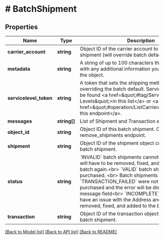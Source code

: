 # # BatchShipment

## Properties

Name | Type | Description | Notes
------------ | ------------- | ------------- | -------------
**carrier_account** | **string** | Object ID of the carrier account to be used for this shipment (will override batch default) | [optional]
**metadata** | **string** | A string of up to 100 characters that can be filled with any additional information you want  to attach to the object. | [optional]
**servicelevel_token** | **string** | A token that sets the shipping method for the batch, overriding the batch default.  Servicelevel tokens can be found &lt;a href&#x3D;\&quot;#tag/Service-Levels\&quot;&gt;in this list&lt;/a&gt;  or &lt;a href&#x3D;\&quot;#operation/ListCarrierAccounts\&quot;&gt;at this endpoint&lt;/a&gt;. | [optional]
**messages** | **string[]** | List of Shipment and Transaction error messages. | [optional]
**object_id** | **string** | Object ID of this batch shipment. Can be used in the remove_shipments endpoint. |
**shipment** | **string** | Object ID of the shipment object created for this batch shipment. |
**status** | **string** | &#x60;INVALID&#x60; batch shipments cannot be purchased and will have to be removed, fixed, and added to the batch again.&lt;br&gt; &#x60;VALID&#x60; batch shipments can be purchased. &lt;br&gt; Batch shipments with the status &#x60;TRANSACTION_FAILED&#x60; were not able to be purchased and the error will be displayed on the message field&lt;br&gt;  &#x60;INCOMPLETE&#x60; batch shipments have an issue with the Address and will need to be removed, fixed, and added to the batch again. |
**transaction** | **string** | Object ID of the transaction object created for this batch shipment. | [optional]

[[Back to Model list]](../../README.md#models) [[Back to API list]](../../README.md#endpoints) [[Back to README]](../../README.md)
